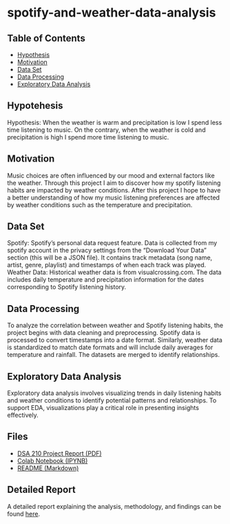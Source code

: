 # spotify-and-weather-data-analysis

## Table of Contents
- [Hypothesis](#hypothesis)
- [Motivation](#motivation)
- [Data Set](#data-set)
- [Data Processing](#data-processing)
- [Exploratory Data Analysis](#exploratory-data-analysis)

## Hypotehesis
Hypothesis: When the weather is warm and precipitation is low I spend less time listening to music. On the contrary, when the weather is cold and precipitation is high I spend more time listening to music.


## Motivation
Music choices are often influenced by our mood and external factors like the weather. Through this project I aim to discover how my spotify listening habits are impacted by weather conditions. After this project I hope to have a better understanding of how my music listening preferences are affected by weather conditions such as the temperature and precipitation. 


## Data Set 
Spotify: Spotify’s personal data request feature. Data is collected from my spotify account in the privacy settings from the “Download Your Data” section (this will be a JSON file). It contains track metadata (song name, artist, genre, playlist) and timestamps of when each track was played. Weather Data: Historical weather data is from visualcrossing.com. The data includes daily temperature and precipitation information for the dates corresponding to Spotify listening history. 


## Data Processing 
To analyze the correlation between weather and Spotify listening habits, the project begins with data cleaning and preprocessing. Spotify data is processed to convert timestamps into a date format. Similarly, weather data is standardized to match date formats and will include daily averages for temperature and rainfall. The datasets are merged to identify relationships. 

## Exploratory Data Analysis
Exploratory data analysis involves visualizing trends in daily listening habits and weather conditions to identify potential patterns and relationships. To support EDA, visualizations play a critical role in presenting insights effectively. 


## Files
- [DSA 210 Project Report (PDF)](DSA_210_Project_Report.pdf)
- [Colab Notebook (IPYNB)](dsa210project.ipynb)
- [README (Markdown)](README.md)

## Detailed Report
A detailed report explaining the analysis, methodology, and findings can be found [here](DSA_210_Project_Report.pdf).
